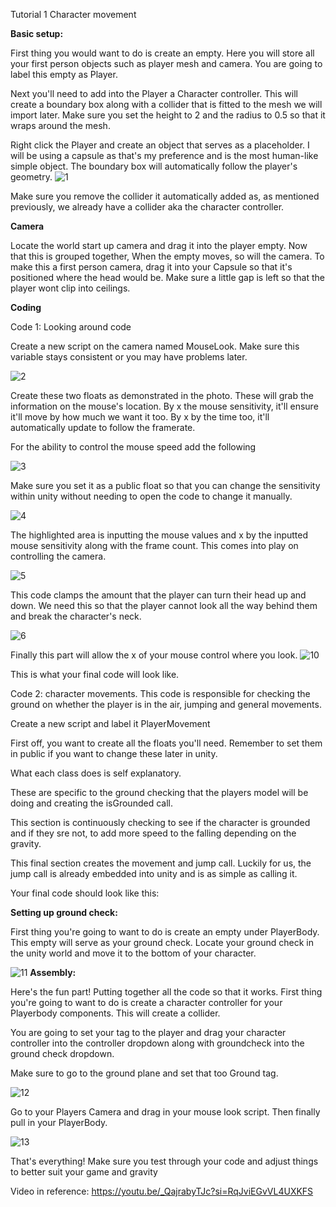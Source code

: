 Tutorial 1 
 Character movement 


**Basic setup:** 

First thing you would want to do is create an empty. Here you will store all your first person objects such as player mesh and camera. You are going to label this empty as Player. 

Next you'll need to add into the Player a Character controller. This will create a boundary box along with a collider that is fitted to the mesh we will import later. Make sure you set the height to 2 and the radius to 0.5 so that it wraps around the mesh.

Right click the Player and create an object that serves as a placeholder. I will be using a capsule as that's my preference and is the most human-like simple object. The boundary box will automatically follow the player's geometry. 
![1](https://github.com/BravoGeor/univerityWork/assets/146854370/5145d159-e0be-493b-86ed-bade97153220)

Make sure you remove the collider it automatically added as, as mentioned previously, we already have a collider aka the character controller. 

**Camera** 

Locate the world start up camera and drag it into the player empty. Now that this is grouped together, When the empty moves, so will the camera. To make this a first person camera, drag it into your Capsule so that it's positioned where the head would be. Make sure a little gap is left so that the player wont clip into ceilings. 


**Coding**

Code 1: 
Looking around code

Create a new script on the camera named MouseLook. Make sure this variable stays consistent or you may have problems later. 


![2](https://github.com/BravoGeor/univerityWork/assets/146854370/2cc307c1-61a0-4391-8941-f42336c1501c)



Create these two floats as demonstrated in the photo. These will grab the information on the mouse's location. By x the mouse sensitivity, it'll ensure it'll move by how much we want it too. By x by the time too, it'll automatically update to follow the framerate. 

For the ability to control the mouse speed add the following 


![3](https://github.com/BravoGeor/univerityWork/assets/146854370/71c5fca6-eea8-42f2-9ac5-1847b432d531)


Make sure you set it as a public float so that you can change the sensitivity within unity without needing to open the code to change it manually. 


![4](https://github.com/BravoGeor/univerityWork/assets/146854370/86521d42-61a5-439d-a069-81cf077c9557)


The highlighted area is inputting the mouse values and x by the inputted mouse sensitivity along with the frame count. This comes into play on controlling the camera. 

![5](https://github.com/BravoGeor/univerityWork/assets/146854370/488681b5-1c66-4192-b1ce-c36c0858190d)



This code clamps the amount that the player can turn their head up and down. We need this so that the player cannot look all the way behind them and break the character's neck. 

![6 ](https://github.com/BravoGeor/univerityWork/assets/146854370/627a463a-1626-4896-94ff-8605cf37c9f8)


Finally this part will allow the x of your mouse control where you look.
![10](https://github.com/BravoGeor/univerityWork/assets/146854370/5a063e99-a2f1-4718-97b0-3c8e1b56e0f0)

This is what your final code will look like. 


Code 2: character movements. 
This code is responsible for checking the ground on whether the player is in the air, jumping and general movements. 



Create a new script and label it PlayerMovement

First off, you want to create all the floats you'll need. Remember to set them in public if you want to change these later in unity. 
 

What each class does is self explanatory. 


These are specific to the ground checking that the players model will be doing and creating the isGrounded call. 


This section is continuously checking to see if the character is grounded and if they sre not, to add more speed to the falling depending on the gravity. 



This final section creates the movement and jump call. Luckily for us, the jump call is already embedded into unity and is as simple as calling it. 









Your final code should look like this: 

**Setting up ground check:**
 
First thing you're going to want to do is create an empty under PlayerBody. This empty will serve as your ground check. Locate your ground check in the unity world and move it to the bottom of your character. 

![11](https://github.com/BravoGeor/univerityWork/assets/146854370/31eadb69-02d6-4be0-9ab4-c89b07a9880d)
**Assembly:**


Here's the fun part! Putting together all the code so that it works. First thing you're going to want to do is create a character controller for your Playerbody components. This will create a collider. 

You are going to set your tag to the player and drag your character controller into the controller dropdown along with groundcheck into the ground check dropdown. 

Make sure to go to the ground plane and set that too Ground tag. 


 ![12](https://github.com/BravoGeor/univerityWork/assets/146854370/d1df3f0b-a719-4803-8ba2-eaf611cf57b1)




Go to your Players Camera and drag in your mouse look script. Then finally pull in your PlayerBody. 



![13](https://github.com/BravoGeor/univerityWork/assets/146854370/54301a72-2c68-43fc-b1f5-e5ebcee7a232)



That's everything! Make sure you test through your code and adjust things to better suit your game and gravity 

Video in reference: 
https://youtu.be/_QajrabyTJc?si=RqJviEGvVL4UXKFS
